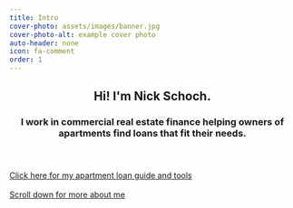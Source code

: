 ```yaml
---
title: Intro
cover-photo: assets/images/banner.jpg
cover-photo-alt: example cover photo
auto-header: none
icon: fa-comment
order: 1
---
```

<header>
  <h2 class="alt">Hi! I'm <strong>Nick Schoch</strong>.</h2>
   <h3>I work in commercial real estate finance helping owners of apartments find loans that fit their needs.</h3>
 
</header>

<footer>
  <a href="/apartment-loans/" class="button scrolly">Click here for my apartment loan guide and tools</a><br/><br/>
  <a href="#me-in-10-seconds" class="button scrolly">Scroll down for more about me</a>
</footer>
